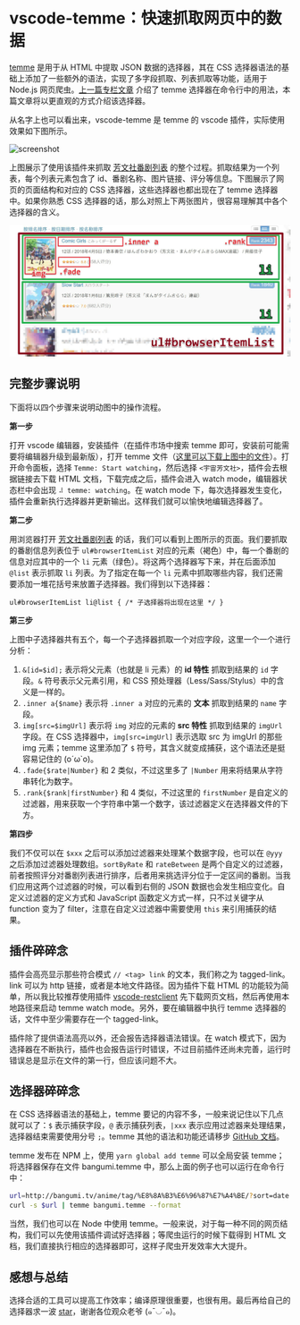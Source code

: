 # vscode-temme：快速抓取网页中的数据

[temme](https://github.com/shinima/temme) 是用于从 HTML 中提取 JSON 数据的选择器，其在 CSS 选择器语法的基础上添加了一些额外的语法，实现了多字段抓取、列表抓取等功能，适用于 Node.js 网页爬虫。[上一篇专栏文章](https://zhuanlan.zhihu.com/p/31624732) 介绍了 temme 选择器在命令行中的用法，本篇文章将以更直观的方式介绍该选择器。

从名字上也可以看出来，vscode-temme 是 temme 的 vscode 插件，实际使用效果如下图所示。

![screenshot](https://raw.githubusercontent.com/shinima/vscode-temme/master/docs/vscode-temme.gif)

上图展示了使用该插件来抓取 [芳文社番剧列表](http://bangumi.tv/anime/tag/%E8%8A%B3%E6%96%87%E7%A4%BE/?sort=date) 的整个过程。抓取结果为一个列表，每个列表元素包含了 id、番剧名称、图片链接、评分等信息。下图展示了网页的页面结构和对应的 CSS 选择器，这些选择器也都出现在了 temme 选择器中。如果你熟悉 CSS 选择器的话，那么对照上下两张图片，很容易理解其中各个选择器的含义。

![selector-descriptions](selector-descriptions.jpg)

## 完整步骤说明

下面将以四个步骤来说明动图中的操作流程。

**第一步**

打开 vscode 编辑器，安装插件（在插件市场中搜索 temme 即可，安装前可能需要将编辑器升级到最新版），打开 temme 文件（[这里可以下载上图中的文件](https://github.com/shinima/vscode-temme/blob/master/fixtures/bangumi.temme)）。打开命令面板，选择 `Temme: Start watching`，然后选择 `<宇宙芳文社>`，插件会去根据链接去下载 HTML 文档，下载完成之后，插件会进入 watch mode，编辑器状态栏中会出现 `⠼ temme: watching`。在 watch mode 下，每次选择器发生变化，插件会重新执行选择器并更新输出。这样我们就可以愉快地编辑选择器了。

**第二步**

用浏览器打开 [芳文社番剧列表](http://bangumi.tv/anime/tag/%E8%8A%B3%E6%96%87%E7%A4%BE/?sort=date) 的话，我们可以看到上图所示的页面。我们要抓取的番剧信息列表位于 `ul#browserItemList` 对应的元素（褐色）中，每一个番剧的信息对应其中的一个 `li` 元素（绿色）。将这两个选择器写下来，并在后面添加 `@list` 表示抓取 `li` 列表。为了指定在每一个 `li` 元素中抓取哪些内容，我们还需要添加一堆花括号来放置子选择器。我们得到以下选择器：

`ul#browserItemList li@list { /* 子选择器将出现在这里 */ }`

**第三步**

上图中子选择器共有五个，每一个子选择器抓取一个对应字段，这里一个一个进行分析：

1.  `&[id=$id];` 表示将父元素（也就是 li 元素）的 **id 特性** 抓取到结果的 `id` 字段。`&` 符号表示父元素引用，和 CSS 预处理器（Less/Sass/Stylus）中的含义是一样的。
2.  `.inner a{$name}` 表示将 `.inner a` 对应的元素的 **文本** 抓取到结果的 `name` 字段。
3.  `img[src=$imgUrl]` 表示将 `img` 对应的元素的 **src 特性** 抓取到结果的 `imgUrl` 字段。在 CSS 选择器中，`img[src=imgUrl]` 表示选取 src 为 imgUrl 的那些 img 元素；temme 这里添加了 `$` 符号，其含义就变成捕获，这个语法还是挺容易记住的 (o´ω`o)。
4.  `.fade{$rate|Number}` 和 2 类似，不过这里多了 `|Number` 用来将结果从字符串转化为数字。
5.  `.rank{$rank|firstNumber}` 和 4 类似，不过这里的 `firstNumber` 是自定义的过滤器，用来获取一个字符串中第一个数字，该过滤器定义在选择器文件的下方。

**第四步**

我们不仅可以在 `$xxx` 之后可以添加过滤器来处理某个数据字段，也可以在 `@yyy` 之后添加过滤器处理数组。`sortByRate` 和 `rateBetween` 是两个自定义的过滤器，前者按照评分对番剧列表进行排序，后者用来挑选评分位于一定区间的番剧。当我们应用这两个过滤器的时候，可以看到右侧的 JSON 数据也会发生相应变化。自定义过滤器的定义方式和 JavaScript 函数定义方式一样，只不过关键字从 function 变为了 filter，注意在自定义过滤器中需要使用 `this` 来引用捕获的结果。

## 插件碎碎念

插件会高亮显示那些符合模式 `// <tag> link` 的文本，我们称之为 tagged-link。link 可以为 http 链接，或者是本地文件路径。因为插件下载 HTML 的功能较为简单，所以我比较推荐使用插件 [vscode-restclient](https://github.com/Huachao/vscode-restclient) 先下载网页文档，然后再使用本地路径来启动 temme watch mode。另外，要在编辑器中执行 temme 选择器的话，文件中至少需要存在一个 tagged-link。

插件除了提供语法高亮以外，还会报告选择器语法错误。在 watch 模式下，因为选择器在不断执行，插件也会报告运行时错误，不过目前插件还尚未完善，运行时错误总是显示在文件的第一行，但应该问题不大。

## 选择器碎碎念

在 CSS 选择器语法的基础上，temme 要记的内容不多，一般来说记住以下几点就可以了：`$` 表示捕获字段，`@` 表示捕获列表，`|xxx` 表示应用过滤器来处理结果，选择器结束需要使用分号 `;`。temme 其他的语法和功能还请移步 [GitHub 文档](https://github.com/shinima/temme/blob/master/readme-zh.md)。

temme 发布在 NPM 上，使用 `yarn global add temme` 可以全局安装 temme；将选择器保存在文件 bangumi.temme 中，那么上面的例子也可以运行在命令行中：

```bash
url=http://bangumi.tv/anime/tag/%E8%8A%B3%E6%96%87%E7%A4%BE/?sort=date
curl -s $url | temme bangumi.temme --format
```

当然，我们也可以在 Node 中使用 temme。一般来说，对于每一种不同的网页结构，我们可以先使用该插件调试好选择器；等爬虫运行的时候下载得到 HTML 文档，我们直接执行相应的选择器即可，这样子爬虫开发效率大大提升。

## 感想与总结

选择合适的工具可以提高工作效率；编译原理很重要，也很有用。最后再给自己的选择器求一波 [star](https://github.com/shinima/temme)，谢谢各位观众老爷 (๑¯◡¯๑)。
